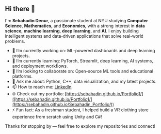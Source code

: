 ## Hi there 👋

I'm **Sebahadin Denur**, a passionate student at NYU studying **Computer Science**, **Mathematics**, and **Economics**, with a strong interest in **data science**, **machine learning**, **deep learning**, and **AI**. I enjoy building intelligent systems and data-driven applications that solve real-world problems.

- 🔭 I’m currently working on: ML-powered dashboards and deep learning projects.
- 🌱 I’m currently learning: PyTorch, Streamlit, deep learning, AI systems, and deployment workflows.
- 👯 I’m looking to collaborate on: Open-source ML tools and educational platforms.
- 💬 Ask me about: Python, C++, data visualization, and my latest projects.
- 📫 How to reach me: [LinkedIn](https://www.linkedin.com/in/sebahadin-denur-435ba1283)
- 🌐 Check out my portfolio: [https://sebahadin.github.io/Portfolio1/]([https://sebahadin.github.io/Portfolio1/](https://sebahadin.github.io/Sebahadin_Portfolio/))
- ⚡ Fun fact: As a freshman student, I helped build a VR clothing store experience from scratch using Unity and C#!

Thanks for stopping by — feel free to explore my repositories and connect!
